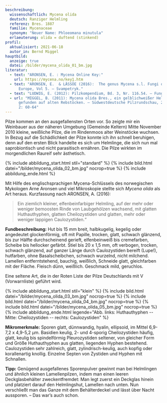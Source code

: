 ```yaml
---
beschreibung:
  wissenschaftlich: Mycena olida
  deutsch: Ranziger Helmling
  referenz: Bres. 1887
  familie: Mycenaceae
  synonym: "Neuer Name: Phloeomana minutula"
  erlaeuterung: olida = duftend (stinkend)
profil:
  aktualisiert: 2021-06-18
  autor_in: Bernd Miggel
hauptbild:
  anzeige: true
  datei: /bilder/mycena_olida_01_bm.jpg
literatur:
  - text: "ARONSEN, E. : Mycena Online Key:"
    url: https://mycena.no/key1.htm
  - text: "ARONSEN, E.  & LÄSSÖE (2016):  The genus Mycena s.l. Fungi of Northern
      Europe, Vol 5. – Svampetryk."
  - text: "LUDWIG, E. (2012): Pilzkompendium, Bd. 3, Nr. 116.54. – Fungicon-Verlag"
  - url: "MIGGEL, B. (2011): Mycena olida Bres., ein gelblichweißer Helmling,
      gefunden auf alten Rebstöcken. – Südwestdeutsche Pilzrundschau, 2011, Heft
      2: 60-64"
---
```

Pilze kommen an den ausgefallensten Orten vor. So zeigte mir ein Weinbauer aus der näheren Umgebung (Gemeinde Keltern) Mitte November 2010 kleine, weißliche Pilze, die im Rindenmoos alter Weinstöcke wuchsen. In Bezug auf die Schädlichkeit der Pilze konnte ich ihn schnell beruhigen, denn auf den ersten Blick handelte es sich um Helmlinge, die sich nun mal saprobiontisch und nicht parasitisch ernähren. Die Pilze wirkten im morgendlichen Raureif sehr ästhetisch.

{% include abbildung_start.html stil="standard" %}
{% include bild.html datei="/bilder/mycena_olida_02_bm.jpg" nocrop=true %}
{% include abbildung_ende.html %}

Mit Hilfe des englischsprachigen Mycena-Schlüssels des norwegischen Mykologen Arne Aronsen und viel Mikroskopie stellte sich *Mycena olida* als Art heraus. Kurzfassung nach ARONSEN, A. (2016):

> Ein ziemlich kleiner, elfenbeinfarbiger Helmling, auf der mehr oder weniger bemoosten Rinde von Laubgehölzen wachsend, mit glatten Huthauthyphen, glatten Cheilozystiden und glatten, mehr oder weniger lappigen Caulozystiden.“

**Fundbeschreibung:** Hut bis 15 mm breit, halbkugelig, kegelig oder angedeutet glockenförmig, oft mit Papille, trocken, glatt, schwach glänzend, bis zur Hälfte durchscheinend gerieft, elfenbeinweiß bis cremefarben, Scheibe bis hellocker gefärbt. Stiel bis 20 x 1,5 mm, oft verbogen, trocken, schwach glänzend, auf ganzer Länge durch Caulozystiden bereift (Lupe!), hutfarben, ohne Basalscheibchen, schwach wurzelnd, nicht milchend. Lamellen entferntstehend, bauchig, weißlich, Schneide glatt, gleichfarben mit der Fläche. Fleisch dünn, weißlich. Geschmack mild, geruchlos.

Eine seltene Art, die in der Roten Liste der Pilze Deutschlands mit V (Vorwarnliste) geführt wird.

{% include abbildung_start.html stil="klein" %}
{% include bild.html datei="/bilder/mycena_olida_03_bm.jpg" nocrop=true %}
{% include bild.html datei="/bilder/mycena_olida_04_bm.jpg" nocrop=true %}
{% include bild.html datei="/bilder/mycena_olida_05_bm.jpg" nocrop=true %}
{% include abbildung_ende.html legende="Abb. links: Huthauthyphen -- Mitte: Cheilozystiden --  rechts: Caulozystiden" %}

**Mikromerkmale:** Sporen glatt, dünnwandig, hyalin, ellipsoid, im Mittel 6,9-7,2 x 4,9-5,2 µm. Basidien keulig, 2- und 4-sporig
Cheilozystiden häufig, glatt, keulig bis spindelförmig
Pleurozystiden seltener, von gleicher Form und Größe
Huthauthyphen aus glatten, liegenden Hyphen bestehend. Caulozystiden sehr zahlreich, glatt, zylindrisch-keulig, auch kopfig oder korallenartig knollig. Einzelne Septen von Zystiden und Hyphen mit Schnallen.

**Tipp:** Genügend ausgefallenes Sporenpulver gewinnt man bei Helmlingen und ähnlich kleinen Lamellenpilzen, indem man einen leeren Deckglasbehälter zweckentfremdet: Man legt zuerst ein Deckglas hinein und platziert darauf den Helmlingshut, Lamellen nach unten. Nun verschließt man das Ganze mit dem Behälterdeckel und lässt über Nacht aussporen. – Das war’s auch schon.